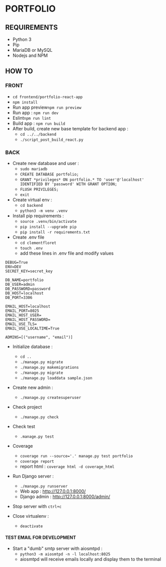 # PORTFOLIO

## REQUIREMENTS

- Python 3
- Pip 
- MariaDB or MySQL
- Nodejs and NPM


## HOW TO

### FRONT

- `cd frontend/portfolio-react-app`
- `npm install`
- Run app preview`npm run preview`
- Run app : `npm run dev`
- Eslint`npm run lint`
- Build app : `npm run build`
- After build, create new base template for backend app : 
  - `cd ../../backend`
  - `./script_post_build_react.py`


### BACK

- Create new database and user :
  - `sudo mariadb`
  - `CREATE DATABASE portfolio;`
  - `GRANT *privileges* ON portfolio.* TO 'user'@'localhost' IDENTIFIED BY 'password' WITH GRANT OPTION;`
  - `FLUSH PRIVILEGES;`
  - `exit`
- Create virtual env : 
  - `cd backend`
  - `python3 -m venv .venv`
- Install pip requirements :
  - `source .venv/bin/activate`
  - `pip install --upgrade pip`
  - `pip install -r requirements.txt`
- Create .env file
  - `cd clementfloret`
  - `touch .env`
  - add these lines in .env file and modify values

```
DEBUG=True
ENV=DEV
SECRET_KEY=secret_key

DB_NAME=portfolio
DB_USER=admin
DB_PASSWORD=password
DB_HOST=localhost
DB_PORT=3306

EMAIL_HOST=localhost
EMAIL_PORT=8025
EMAIL_HOST_USER=
EMAIL_HOST_PASSWORD=
EMAIL_USE_TLS=
EMAIL_USE_LOCALTIME=True

ADMINS=[("username", "email")]
```
  
- Initialize database :
  - `cd ..`
  - `./manage.py migrate`
  - `./manage.py makemigrations`
  - `./manage.py migrate`
  - `./manage.py loaddata sample.json`
  
- Create new admin :
  - `./manage.py createsuperuser`
- Check project 
  - `./manage.py check`
- Check test
  - `.manage.py test`
- Coverage
  - `coverage run --source='.' manage.py test portfolio`
  - `coverage report`
  - report html : `coverage html -d coverage_html `
- Run Django server :
  - `./manage.py runserver`
  - Web app : http://127.0.0.1:8000/
  - Django admin : http://127.0.0.1:8000/admin/
- Stop server with `ctrl+c`
- Close virtualenv :
  - `deactivate`


#### TEST EMAIL FOR DEVELOPMENT

- Start a "dumb" smtp server with aiosmtpd :
  - `python3 -m aiosmtpd -n -l localhost:8025`
  - aiosmtpd will receive emails locally and display them to the terminal
